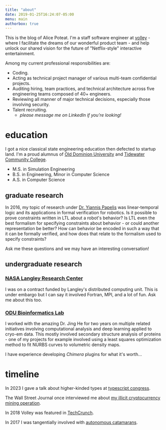 ```yaml
---
title: "about"
date: 2019-01-25T16:24:07-05:00
menu: main
authorbox: true
---
```


This is the blog of Alice Poteat. I'm a staff software engineer at [volley](https://volleythat.com/) - where I facilitate the dreams of our wonderful product team - and help unlock our shared vision for the future of "Netflix-style" interactive entertainment.

Among my current professional responsibilities are:

-   Coding.
-   Acting as technical project manager of various multi-team confidential projects.
-   Auditing hiring, team practices, and technical architecture across five engineering teams composed of 40+ engineers.
-   Reviewing all manner of major technical decisions, especially those involving security.
-   Talent recruiting.
    -   _please message me on LinkedIn if you're looking!_

# education

I got a nice classical state engineering education then defected to startup land. I'm a proud alumnus of [Old Dominion University](https://www.odu.edu/) and [Tidewater Community College](https://tcc.edu/).

-   M.S. in Simulation Engineering
-   B.S. in Engineering, Minor in Computer Science
-   A.S. in Computer Science

## graduate research

In 2016, my topic of research under [Dr. Yiannis Papelis](https://www.linkedin.com/in/yiannis-papelis-085633a/) was linear-temporal logic and its applications in formal verification for robotics. Is it possible to prove constraints written in LTL about a robot's behavior? Is LTL even the best formalism for specifying constraints about behavior - or could another representation be better? How can behavior be encoded in such a way that it can be formally verified, and how does that relate to the formalism used to specify constraints?

Ask me these questions and we may have an interesting conversation!

## undergraduate research

### [NASA Langley Research Center](https://www.nasa.gov/langley)

I was on a contract funded by Langley's distributed computing unit. This is under embargo but I can say it involved Fortran, MPI, and a lot of fun. Ask me about this too.

### [ODU Bioinformatics Lab](https://www.cs.odu.edu/~mln/)

I worked with the amazing Dr. Jing He for two years on multiple related initiatives involving computational analysis and deep learning applied to cryo-em data. This mostly involved secondary structure analysis of proteins - one of my projects for example involved using a least squares optimization method to fit NURBS curves to volumetric density maps.

I have experience developing _Chimera_ plugins for what it's worth...

# timeline

In 2023 I gave a talk about higher-kinded types at [typescript congress](https://portal.gitnation.org/contents/the-potential-of-higher-kinded-types-for-library-semantics).

The Wall Street Journal once interviewed me about [my illicit
cryptocurrency mining operation](https://www.wsj.com/articles/the-rise-of-bitcoin-factories-mining-for-the-masses-1519209000).

In 2018 Volley was featured in [TechCrunch](https://techcrunch.com/2018/03/15/volleys-voice-games-for-smart-speakers-have-amassed-over-half-a-million-monthly-users/).

In 2017 I was tangentially involved with [autonomous catamarans](https://www.13newsnow.com/article/news/local/self-driving-boats-being-developed-in-hampton-roads/291-579008922).
